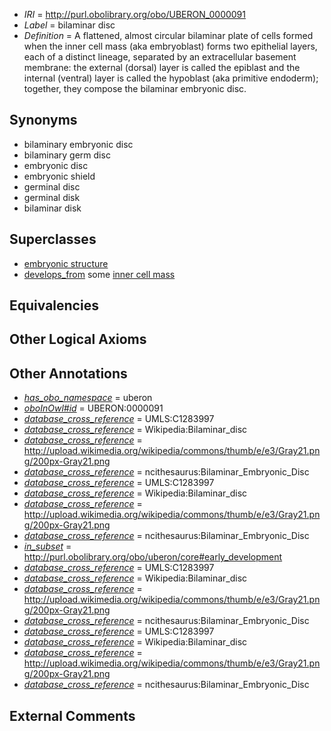  * *IRI* = http://purl.obolibrary.org/obo/UBERON_0000091
 * *Label* = bilaminar disc
 * *Definition* = A flattened, almost circular bilaminar plate of cells formed when the inner cell mass (aka embryoblast) forms two epithelial layers, each of a distinct lineage, separated by an extracellular basement membrane: the external (dorsal) layer is called the epiblast and the internal (ventral) layer is called the hypoblast (aka primitive endoderm); together, they compose the bilaminar embryonic disc.

## Synonyms

 * bilaminary embryonic disc
 * bilaminary germ disc
 * embryonic disc
 * embryonic shield
 * germinal disc
 * germinal disk
 * bilaminar disk

## Superclasses

 * [embryonic structure](../../UBERON/50/UBERON_0002050.md)
 * [develops_from](../../RO/02/RO_0002202.md) some [inner cell mass](../../UBERON/87/UBERON_0000087.md)

## Equivalencies


## Other Logical Axioms


## Other Annotations

 * *[has_obo_namespace](../../ce/oboInOwl#hasOBONamespace.md)* = uberon
 * *[oboInOwl#id](../../id/oboInOwl#id.md)* = UBERON:0000091
 * *[database_cross_reference](../../ef/oboInOwl#hasDbXref.md)* = UMLS:C1283997
 * *[database_cross_reference](../../ef/oboInOwl#hasDbXref.md)* = Wikipedia:Bilaminar_disc
 * *[database_cross_reference](../../ef/oboInOwl#hasDbXref.md)* = http://upload.wikimedia.org/wikipedia/commons/thumb/e/e3/Gray21.png/200px-Gray21.png
 * *[database_cross_reference](../../ef/oboInOwl#hasDbXref.md)* = ncithesaurus:Bilaminar_Embryonic_Disc
 * *[database_cross_reference](../../ef/oboInOwl#hasDbXref.md)* = UMLS:C1283997
 * *[database_cross_reference](../../ef/oboInOwl#hasDbXref.md)* = Wikipedia:Bilaminar_disc
 * *[database_cross_reference](../../ef/oboInOwl#hasDbXref.md)* = http://upload.wikimedia.org/wikipedia/commons/thumb/e/e3/Gray21.png/200px-Gray21.png
 * *[database_cross_reference](../../ef/oboInOwl#hasDbXref.md)* = ncithesaurus:Bilaminar_Embryonic_Disc
 * *[in_subset](../../et/oboInOwl#inSubset.md)* = http://purl.obolibrary.org/obo/uberon/core#early_development
 * *[database_cross_reference](../../ef/oboInOwl#hasDbXref.md)* = UMLS:C1283997
 * *[database_cross_reference](../../ef/oboInOwl#hasDbXref.md)* = Wikipedia:Bilaminar_disc
 * *[database_cross_reference](../../ef/oboInOwl#hasDbXref.md)* = http://upload.wikimedia.org/wikipedia/commons/thumb/e/e3/Gray21.png/200px-Gray21.png
 * *[database_cross_reference](../../ef/oboInOwl#hasDbXref.md)* = ncithesaurus:Bilaminar_Embryonic_Disc
 * *[database_cross_reference](../../ef/oboInOwl#hasDbXref.md)* = UMLS:C1283997
 * *[database_cross_reference](../../ef/oboInOwl#hasDbXref.md)* = Wikipedia:Bilaminar_disc
 * *[database_cross_reference](../../ef/oboInOwl#hasDbXref.md)* = http://upload.wikimedia.org/wikipedia/commons/thumb/e/e3/Gray21.png/200px-Gray21.png
 * *[database_cross_reference](../../ef/oboInOwl#hasDbXref.md)* = ncithesaurus:Bilaminar_Embryonic_Disc

## External Comments


